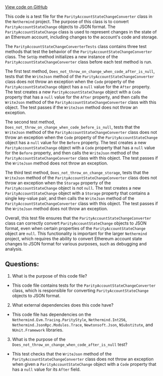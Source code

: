 [View code on GitHub](https://github.com/nethermindeth/nethermind/Nethermind.JsonRpc.Test/Modules/Trace/ParityAccountChangeConverterTests.cs)

This code is a test file for the `ParityAccountStateChangeConverter` class in the `Nethermind` project. The purpose of this class is to convert `ParityAccountStateChange` objects to JSON format. The `ParityAccountStateChange` class is used to represent changes in the state of an Ethereum account, including changes to the account's code and storage.

The `ParityAccountStateChangeConverterTests` class contains three test methods that test the behavior of the `ParityAccountStateChangeConverter` class. The `SetUp` method initializes a new instance of the `ParityAccountStateChangeConverter` class before each test method is run.

The first test method, `Does_not_throw_on_change_when_code_after_is_null`, tests that the `WriteJson` method of the `ParityAccountStateChangeConverter` class does not throw an exception when the `Code` property of the `ParityAccountStateChange` object has a `null` value for the `After` property. The test creates a new `ParityAccountStateChange` object with a `Code` property that has a `null` value for the `After` property, and then calls the `WriteJson` method of the `ParityAccountStateChangeConverter` class with this object. The test passes if the `WriteJson` method does not throw an exception.

The second test method, `Does_not_throw_on_change_when_code_before_is_null`, tests that the `WriteJson` method of the `ParityAccountStateChangeConverter` class does not throw an exception when the `Code` property of the `ParityAccountStateChange` object has a `null` value for the `Before` property. The test creates a new `ParityAccountStateChange` object with a `Code` property that has a `null` value for the `Before` property, and then calls the `WriteJson` method of the `ParityAccountStateChangeConverter` class with this object. The test passes if the `WriteJson` method does not throw an exception.

The third test method, `Does_not_throw_on_change_storage`, tests that the `WriteJson` method of the `ParityAccountStateChangeConverter` class does not throw an exception when the `Storage` property of the `ParityAccountStateChange` object is not `null`. The test creates a new `ParityAccountStateChange` object with a `Storage` property that contains a single key-value pair, and then calls the `WriteJson` method of the `ParityAccountStateChangeConverter` class with this object. The test passes if the `WriteJson` method does not throw an exception.

Overall, this test file ensures that the `ParityAccountStateChangeConverter` class can correctly convert `ParityAccountStateChange` objects to JSON format, even when certain properties of the `ParityAccountStateChange` object are `null`. This functionality is important for the larger `Nethermind` project, which requires the ability to convert Ethereum account state changes to JSON format for various purposes, such as debugging and analysis.
## Questions: 
 1. What is the purpose of this code file?
- This code file contains tests for the `ParityAccountStateChangeConverter` class, which is responsible for converting `ParityAccountStateChange` objects to JSON format.

2. What external dependencies does this code have?
- This code file has dependencies on the `Nethermind.Evm.Tracing.ParityStyle`, `Nethermind.Int256`, `Nethermind.JsonRpc.Modules.Trace`, `Newtonsoft.Json`, `NSubstitute`, and `NUnit.Framework` libraries.

3. What is the purpose of the `Does_not_throw_on_change_when_code_after_is_null` test?
- This test checks that the `WriteJson` method of the `ParityAccountStateChangeConverter` class does not throw an exception when given a `ParityAccountStateChange` object with a `Code` property that has a `null` value for its `After` field.